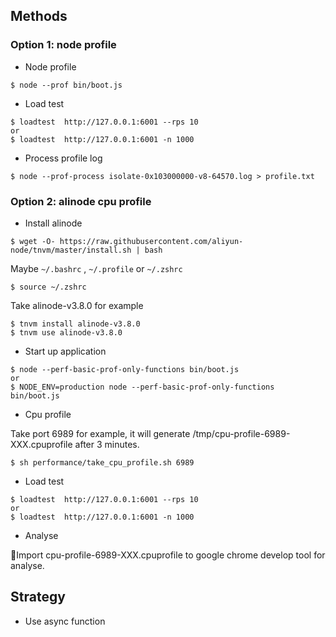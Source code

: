 ## Methods

### Option 1: node profile

* Node profile 

```
$ node --prof bin/boot.js
```

* Load test

```
$ loadtest  http://127.0.0.1:6001 --rps 10
or
$ loadtest  http://127.0.0.1:6001 -n 1000
```

* Process profile log

```
$ node --prof-process isolate-0x103000000-v8-64570.log > profile.txt 
```

### Option 2: alinode cpu profile

* Install alinode

```
$ wget -O- https://raw.githubusercontent.com/aliyun-node/tnvm/master/install.sh | bash

```

Maybe `~/.bashrc` , `~/.profile` or `~/.zshrc`
```
$ source ~/.zshrc
```

Take alinode-v3.8.0 for example
```
$ tnvm install alinode-v3.8.0
$ tnvm use alinode-v3.8.0

```

* Start up application

```
$ node --perf-basic-prof-only-functions bin/boot.js
or
$ NODE_ENV=production node --perf-basic-prof-only-functions bin/boot.js
```

* Cpu profile

Take port 6989 for example, it will generate /tmp/cpu-profile-6989-XXX.cpuprofile after 3 minutes.

```
$ sh performance/take_cpu_profile.sh 6989
```

* Load test

```
$ loadtest  http://127.0.0.1:6001 --rps 10
or
$ loadtest  http://127.0.0.1:6001 -n 1000
```

* Analyse

Import cpu-profile-6989-XXX.cpuprofile to google chrome develop tool for analyse.


## Strategy

* Use async function